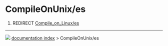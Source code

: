# CompileOnUnix/es
1.  REDIRECT [Compile_on_Linux/es](Compile_on_Linux/es.md)



---
![](images/Button_right.svg) [documentation index](../README.md) > CompileOnUnix/es
